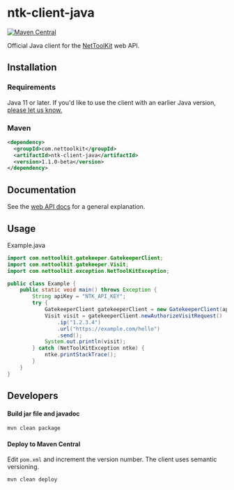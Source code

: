# ntk-client-java
[![Maven Central](https://img.shields.io/maven-central/v/com.nettoolkit/ntk-client-java.svg?label=Maven%20Central)](https://search.maven.org/search?q=g:%22com.nettoolkit%22%20AND%20a:%22ntk-client-java%22)

Official Java client for the [NetToolKit](https://www.nettoolkit.com) web API.

## Installation

### Requirements

Java 11 or later. If you'd like to use the client with an earlier Java version, [please let us know.](https://www.nettoolkit.com/contact)

### Maven

```xml
<dependency>
  <groupId>com.nettoolkit</groupId>
  <artifactId>ntk-client-java</artifactId>
  <version>1.1.0-beta</version>
</dependency>
```

## Documentation

See the [web API docs](https://www.nettoolkit.com/docs/overview) for a general explanation.

## Usage

Example.java
```java
import com.nettoolkit.gatekeeper.GatekeeperClient;
import com.nettoolkit.gatekeeper.Visit;
import com.nettoolkit.exception.NetToolKitException;

public class Example {
    public static void main() throws Exception {
        String apiKey = "NTK_API_KEY";
        try {
            GatekeeperClient gatekeeperClient = new GatekeeperClient(apiKey);
            Visit visit = gatekeeperClient.newAuthorizeVisitRequest()
                .ip("1.2.3.4")
                .url("https://example.com/hello")
                .send();
            System.out.println(visit);
        } catch (NetToolKitException ntke) {
            ntke.printStackTrace();
        }
    }
}
```

## Developers

#### Build jar file and javadoc

```bash
mvn clean package
```

#### Deploy to Maven Central

Edit `pom.xml` and increment the version number. The client uses semantic versioning.

```bash
mvn clean deploy
```

